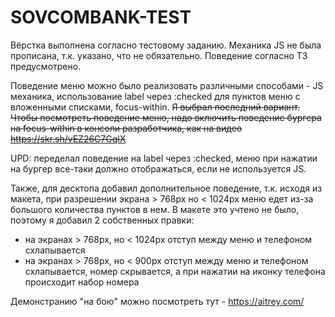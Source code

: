 # SOVCOMBANK-TEST

Вёрстка выполнена согласно тестовому заданию. Механика JS не была прописана, т.к. указано, что  не обязательно. Поведение согласно ТЗ предусмотрено.

Поведение меню можно было реализовать различными способами - JS механика, использование label через :checked для пунктов меню с вложенными списками, focus-within. ~~Я выбрал последний вариант.
Чтобы посмотреть поведение меню, надо включить поведение бургера на focus-within в консоли разработчика, как на видео https://skr.sh/vEZ26C7GqlX~~ 

UPD: переделал поведение на label через :checked, меню при нажатии на бургер все-таки должно отображаться, если не используется JS.

Также, для десктопа добавил дополнительное поведение, т.к. исходя из макета, при разрешении экрана > 768px но < 1024px меню едет из-за большого количества пунктов в нем. В макете это учтено не было, поэтому я добавил 2 собственных правки:
- на экранах > 768px, но < 1024px отступ между меню и телефоном схлапывается
- на экранах > 768px, но < 900px отступ между меню и телефоном схлапывается, номер скрывается, а при нажатии на иконку телефона происходит набор номера

Демонстранию "на бою" можно посмотреть тут - https://aitrey.com/
